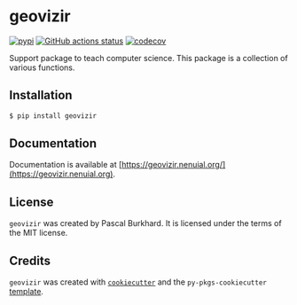 # geovizir

[![pypi](https://img.shields.io/pypi/v/geovizir)](https://pypi.org/project/geovizir/) [![GitHub actions status](https://github.com/Nenuial/geovizir/workflows/ci-cd/badge.svg)](https://github.com/Nenuial/geovizir/actions?query=workflow%3Aci-cd) [![codecov](https://codecov.io/gh/Nenuial/geovizir/graph/badge.svg?token=QT0BMO1GE7)](https://codecov.io/gh/Nenuial/geovizir)


Support package to teach computer science. This package is a collection of various functions.

## Installation

```bash
$ pip install geovizir
```

## Documentation

Documentation is available at [https://geovizir.nenuial.org/](https://geovizir.nenuial.org).

## License

`geovizir` was created by Pascal Burkhard. It is licensed under the terms of the MIT license.

## Credits

`geovizir` was created with [`cookiecutter`](https://cookiecutter.readthedocs.io/en/latest/) and the `py-pkgs-cookiecutter` [template](https://github.com/py-pkgs/py-pkgs-cookiecutter).
